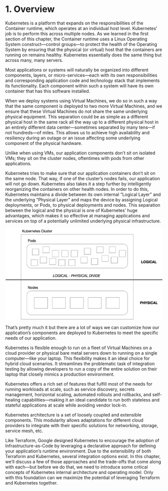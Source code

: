 # 1. Overview

Kubernetes is a platform that expands on the responsibilities of the Container runtime, which operates at an individual host level. Kubernetes’ job is to perform this across multiple nodes. As we learned in the first section of this chapter, the Container runtime uses a Linux Operating System construct—control groups—to protect the health of the Operating System by ensuring that the physical (or virtual) host that the containers are running on remains healthy. Kubernetes essentially does the same thing but across many, many servers.

Most applications or systems will naturally be organized into different components, layers, or micro-services—each with its own responsibilities and corresponding application code and technology stack that implements its functionality. Each component within such a system will have its own container that has this software installed.

When we deploy systems using Virtual Machines, we do so in such a way that the same component is deployed to two more Virtual Machines, and we ensure that these Virtual Machines do not share the same underlying physical equipment. This separation could be as simple as a different physical host in the same rack all the way up to a different physical host in an entirely different data center—sometimes separated by many tens—if not hundreds—of miles. This allows us to achieve high availability and resiliency during an outage or an issue affecting some underlying component of the physical hardware.

Unlike when using VMs, our application components don’t sit on isolated VMs; they sit on the cluster nodes, oftentimes with pods from other applications.

Kubernetes tries to make sure that our application containers don’t sit on the same node. That way, if one of the cluster’s nodes fails, our application will not go down. Kubernetes also takes it a step further by intelligently reorganizing the containers on other health nodes. In order to do this, Kubernetes maintains a divide between its own internal “Logical Layer” and the underlying “Physical Layer” and maps the device by assigning Logical deployments, or Pods, to physical deployments and nodes. This separation between the logical and the physical is one of Kubernetes’ huge advantages, which makes it so effective at managing applications and services on top of a potentially unlimited underlying physical infrastructure.

![Logical-Physical Divide][image-1]

That’s pretty much it but there are a lot of ways we can customize how our application’s components are deployed to Kubernetes to meet the specific needs of our application.

Kubernetes is flexible enough to run on a fleet of Virtual Machines on a cloud provider or physical bare metal servers down to running on a single computer—like your laptop. This flexibility makes it an ideal choice for hybrid cloud scenarios. It streamlines the problematic task of integration testing by allowing developers to run a copy of the entire solution on their laptop that closely mimics a production environment.

Kubernetes offers a rich set of features that fulfill most of the needs for running workloads at scale, such as service discovery, secrets management, horizontal scaling, automated rollouts and rollbacks, and self-healing capabilities—making it an ideal candidate to run both stateless and stateful applications at scale while avoiding vendor lock-in.

Kubernetes architecture is a set of loosely coupled and extensible components. This modularity allows adaptations for different cloud providers to integrate with their specific solutions for networking, storage, service mesh, etc.

Like Terraform, Google designed Kubernetes to encourage the adoption of Infrastructure-as-Code by leveraging a declarative approach for defining your application’s runtime environment. Due to the extensibility of both Terraform and Kubernetes, several integration options exist. In this chapter, we’ll discuss a few of those approaches and the trade-offs that come along with each—but before we do that, we need to introduce some critical concepts of Kubernetes internal architecture and operating model. Only with this foundation can we maximize the potential of leveraging Terraform and Kubernetes together.


[image-1]:	../images/Kubernetes-Pods-Nodes.png